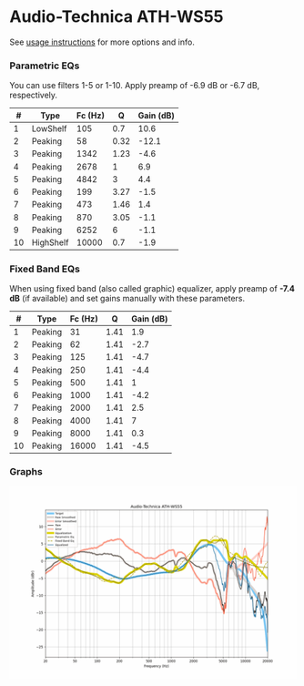 # Audio-Technica ATH-WS55
See [usage instructions](https://github.com/jaakkopasanen/AutoEq#usage) for more options and info.

### Parametric EQs
You can use filters 1-5 or 1-10. Apply preamp of -6.9 dB or -6.7 dB, respectively.

|   # | Type      |   Fc (Hz) |    Q |   Gain (dB) |
|-----|-----------|-----------|------|-------------|
|   1 | LowShelf  |       105 | 0.7  |        10.6 |
|   2 | Peaking   |        58 | 0.32 |       -12.1 |
|   3 | Peaking   |      1342 | 1.23 |        -4.6 |
|   4 | Peaking   |      2678 | 1    |         6.9 |
|   5 | Peaking   |      4842 | 3    |         4.4 |
|   6 | Peaking   |       199 | 3.27 |        -1.5 |
|   7 | Peaking   |       473 | 1.46 |         1.4 |
|   8 | Peaking   |       870 | 3.05 |        -1.1 |
|   9 | Peaking   |      6252 | 6    |        -1.1 |
|  10 | HighShelf |     10000 | 0.7  |        -1.9 |

### Fixed Band EQs
When using fixed band (also called graphic) equalizer, apply preamp of **-7.4 dB** (if available) and set gains manually with these parameters.

|   # | Type    |   Fc (Hz) |    Q |   Gain (dB) |
|-----|---------|-----------|------|-------------|
|   1 | Peaking |        31 | 1.41 |         1.9 |
|   2 | Peaking |        62 | 1.41 |        -2.7 |
|   3 | Peaking |       125 | 1.41 |        -4.7 |
|   4 | Peaking |       250 | 1.41 |        -4.4 |
|   5 | Peaking |       500 | 1.41 |         1   |
|   6 | Peaking |      1000 | 1.41 |        -4.2 |
|   7 | Peaking |      2000 | 1.41 |         2.5 |
|   8 | Peaking |      4000 | 1.41 |         7   |
|   9 | Peaking |      8000 | 1.41 |         0.3 |
|  10 | Peaking |     16000 | 1.41 |        -4.5 |

### Graphs
![](./Audio-Technica%20ATH-WS55.png)
